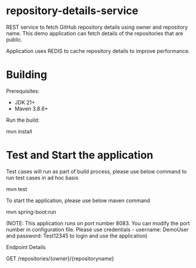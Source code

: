 # repository-details-service
REST service to fetch GitHub repository details using owner and repository name. This demo application can fetch details of the repositories that are public.

Application uses REDIS to cache repository details to improve performance.

# Building

Prerequisites:

* JDK 21+
* Maven 3.8.6+

Run the build: 

mvn install

# Test and Start the application
Test cases will run as part of build process, please use below command to run test cases in ad hoc basis

mvn test

To start the application, please use below maven command

mvn spring-boot:run

(NOTE: This application runs on port number 8083. You can modify the port number in configuration file. Please use credentials - username: DemoUser and password: Test12345 to login and use the application)

Endpoint Details 

GET /repositories/{owner}/{repository­name}
